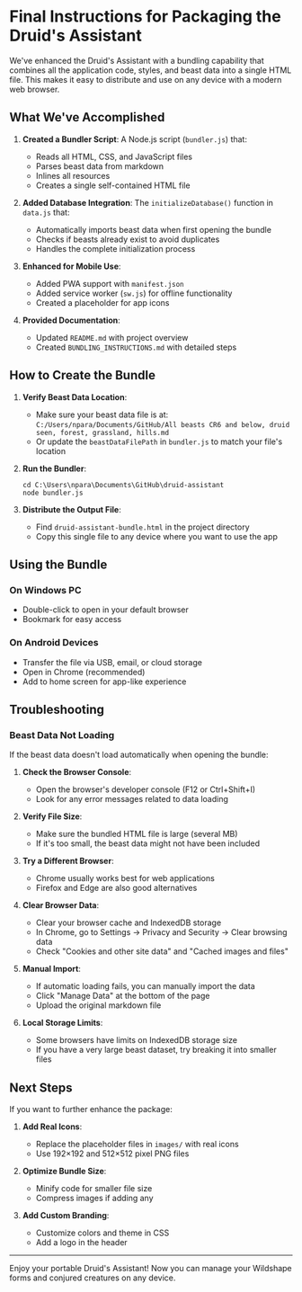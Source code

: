 # Final Instructions for Packaging the Druid's Assistant

We've enhanced the Druid's Assistant with a bundling capability that combines all the application code, styles, and beast data into a single HTML file. This makes it easy to distribute and use on any device with a modern web browser.

## What We've Accomplished

1. **Created a Bundler Script**: A Node.js script (`bundler.js`) that:
   - Reads all HTML, CSS, and JavaScript files
   - Parses beast data from markdown
   - Inlines all resources
   - Creates a single self-contained HTML file

2. **Added Database Integration**: The `initializeDatabase()` function in `data.js` that:
   - Automatically imports beast data when first opening the bundle
   - Checks if beasts already exist to avoid duplicates
   - Handles the complete initialization process

3. **Enhanced for Mobile Use**:
   - Added PWA support with `manifest.json`
   - Added service worker (`sw.js`) for offline functionality
   - Created a placeholder for app icons

4. **Provided Documentation**:
   - Updated `README.md` with project overview
   - Created `BUNDLING_INSTRUCTIONS.md` with detailed steps

## How to Create the Bundle

1. **Verify Beast Data Location**:
   - Make sure your beast data file is at: `C:/Users/npara/Documents/GitHub/All beasts CR6 and below, druid seen, forest, grassland, hills.md`
   - Or update the `beastDataFilePath` in `bundler.js` to match your file's location

2. **Run the Bundler**:
   ```
   cd C:\Users\npara\Documents\GitHub\druid-assistant
   node bundler.js
   ```

3. **Distribute the Output File**:
   - Find `druid-assistant-bundle.html` in the project directory
   - Copy this single file to any device where you want to use the app

## Using the Bundle

### On Windows PC
- Double-click to open in your default browser
- Bookmark for easy access

### On Android Devices
- Transfer the file via USB, email, or cloud storage
- Open in Chrome (recommended)
- Add to home screen for app-like experience

## Troubleshooting

### Beast Data Not Loading

If the beast data doesn't load automatically when opening the bundle:

1. **Check the Browser Console**:
   - Open the browser's developer console (F12 or Ctrl+Shift+I)
   - Look for any error messages related to data loading

2. **Verify File Size**:
   - Make sure the bundled HTML file is large (several MB)
   - If it's too small, the beast data might not have been included

3. **Try a Different Browser**:
   - Chrome usually works best for web applications
   - Firefox and Edge are also good alternatives

4. **Clear Browser Data**:
   - Clear your browser cache and IndexedDB storage
   - In Chrome, go to Settings → Privacy and Security → Clear browsing data
   - Check "Cookies and other site data" and "Cached images and files"

5. **Manual Import**:
   - If automatic loading fails, you can manually import the data
   - Click "Manage Data" at the bottom of the page
   - Upload the original markdown file

6. **Local Storage Limits**:
   - Some browsers have limits on IndexedDB storage size
   - If you have a very large beast dataset, try breaking it into smaller files

## Next Steps

If you want to further enhance the package:

1. **Add Real Icons**:
   - Replace the placeholder files in `images/` with real icons
   - Use 192×192 and 512×512 pixel PNG files

2. **Optimize Bundle Size**:
   - Minify code for smaller file size
   - Compress images if adding any

3. **Add Custom Branding**:
   - Customize colors and theme in CSS
   - Add a logo in the header

---

Enjoy your portable Druid's Assistant! Now you can manage your Wildshape forms and conjured creatures on any device.
